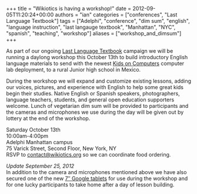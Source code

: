 +++
title = "Wikiotics is having a workshop!"
date = 2012-09-05T11:20:24+00:00
authors = "ian"
categories = ["conferences", "Last Language Textbook"]
tags = ["Adelphi", "conference", "dim sum", "english", "language instruction", "last langauge textbook", "Manhattan", "NYC", "spanish", "teaching", "workshop"]
aliases = ["workshop_and_dimsum"]
+++

As part of our ongoing [Last Language Textbook](https://web.archive.org/web/20160325183752/http://thelastlanguagetextbook.org/) campaign we will be running a daylong workshop this October 13th to build introductory English language materials to send with the newest [Kids on Computers](https://www.kidsoncomputers.org/) computer lab deployment, to a rural Junior high school in Mexico.

During the workshop we will expand and customize existing lessons, adding our voices, pictures, and experience with English to help some great kids begin their studies. Native English or Spanish speakers, photographers, language teachers, students, and general open education supporters welcome. Lunch of vegetarian dim sum will be provided to participants and the cameras and microphones we use during the day will be given out by lottery at the end of the workshop.

Saturday October 13th  
10:00am-4:00pm  
Adelphi Manhattan campus  
75 Varick Street, Second Floor, New York, NY  
RSVP to contact@wikiotics.org so we can coordinate food ordering.

*Update September 25, 2012*  
In addition to the camera and microphones mentioned above we have also secured one of the new [7″ Google tablets](https://web.archive.org/web/20160325183752/https://www.google.com/nexus/#/7) for use during the workshop and for one lucky participants to take home after a day of lesson building.
